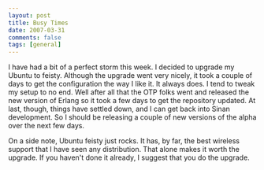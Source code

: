 ```yaml
---
layout: post
title: Busy Times
date: 2007-03-31
comments: false
tags: [general]
---
```


I have had a bit of a perfect storm this week. I decided to upgrade my
Ubuntu to feisty. Although the upgrade went very nicely, it took a
couple of days to get the configuration the way I like it. It always
does. I tend to tweak my setup to no end. Well after all that the OTP
folks went and released the new version of Erlang so it took a few
days to get the repository updated. At last, though, things have
settled down, and I can get back into Sinan development. So I should
be releasing a couple of new versions of the alpha over the next few
days.

On a side note, Ubuntu feisty just rocks. It has, by far, the best
wireless support that I have seen any distribution. That alone makes
it worth the upgrade. If you haven't done it already, I suggest that
you do the upgrade.

